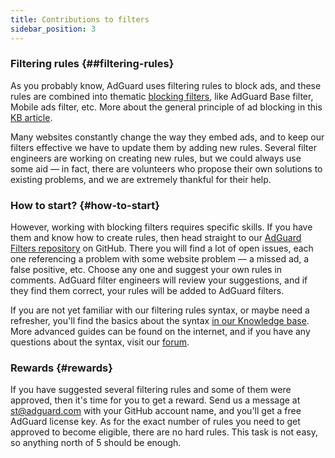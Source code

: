 ```yaml
---
title: Contributions to filters
sidebar_position: 3
---
```


### Filtering rules {##filtering-rules}

As you probably know, AdGuard uses filtering rules to block ads, and these rules are combined into thematic [blocking filters](https://kb.adguard.com/general/adguard-ad-filters), like AdGuard Base filter, Mobile ads filter, etc. More about the general principle of ad blocking in this [KB article](https://kb.adguard.com/general/how-ad-blocking-works).

Many websites constantly change the way they embed ads, and to keep our filters effective we have to update them by adding new rules. Several filter engineers are working on creating new rules, but we could always use some aid — in fact, there are volunteers who propose their own solutions to existing problems, and we are extremely thankful for their help.


### How to start? {#how-to-start}

However, working with blocking filters requires specific skills. If you have them and know how to create rules, then head straight to our [AdGuard Filters repository](https://github.com/AdguardTeam/AdguardFilters) on GitHub. There you will find a lot of open issues, each one referencing a problem with some website problem — a missed ad, a false positive, etc. Choose any one and suggest your own rules in comments. AdGuard filter engineers will review your suggestions, and if they find them correct, your rules will be added to AdGuard filters.

If you are not yet familiar with our filtering rules syntax, or maybe need a refresher, you'll find the basics about the syntax [in our Knowledge base](https://kb.adguard.com/general/how-to-create-your-own-ad-filters). More advanced guides can be found on the internet, and if you have any questions about the syntax, visit our [forum](https://forum.adguard.com/).


### Rewards {#rewards}

If you have suggested several filtering rules and some of them were approved, then it's time for you to get a reward. Send us a message at [st@adguard.com](mailto:st@adguard.com) with your GitHub account name, and you'll get a free AdGuard license key. As for the exact number of rules you need to get approved to become eligible, there are no hard rules. This task is not easy, so anything north of 5 should be enough.

